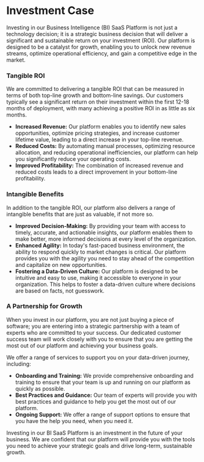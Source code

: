 # Investment Case

Investing in our Business Intelligence (BI) SaaS Platform is not just a technology decision; it is a strategic business decision that will deliver a significant and sustainable return on your investment (ROI). Our platform is designed to be a catalyst for growth, enabling you to unlock new revenue streams, optimize operational efficiency, and gain a competitive edge in the market.

### Tangible ROI

We are committed to delivering a tangible ROI that can be measured in terms of both top-line growth and bottom-line savings. Our customers typically see a significant return on their investment within the first 12-18 months of deployment, with many achieving a positive ROI in as little as six months.

*   **Increased Revenue:** Our platform enables you to identify new sales opportunities, optimize pricing strategies, and increase customer lifetime value, leading to a direct increase in your top-line revenue.
*   **Reduced Costs:** By automating manual processes, optimizing resource allocation, and reducing operational inefficiencies, our platform can help you significantly reduce your operating costs.
*   **Improved Profitability:** The combination of increased revenue and reduced costs leads to a direct improvement in your bottom-line profitability.

### Intangible Benefits

In addition to the tangible ROI, our platform also delivers a range of intangible benefits that are just as valuable, if not more so.

*   **Improved Decision-Making:** By providing your team with access to timely, accurate, and actionable insights, our platform enables them to make better, more informed decisions at every level of the organization.
*   **Enhanced Agility:** In today's fast-paced business environment, the ability to respond quickly to market changes is critical. Our platform provides you with the agility you need to stay ahead of the competition and capitalize on new opportunities.
*   **Fostering a Data-Driven Culture:** Our platform is designed to be intuitive and easy to use, making it accessible to everyone in your organization. This helps to foster a data-driven culture where decisions are based on facts, not guesswork.

### A Partnership for Growth

When you invest in our platform, you are not just buying a piece of software; you are entering into a strategic partnership with a team of experts who are committed to your success. Our dedicated customer success team will work closely with you to ensure that you are getting the most out of our platform and achieving your business goals.

We offer a range of services to support you on your data-driven journey, including:

*   **Onboarding and Training:** We provide comprehensive onboarding and training to ensure that your team is up and running on our platform as quickly as possible.
*   **Best Practices and Guidance:** Our team of experts will provide you with best practices and guidance to help you get the most out of our platform.
*   **Ongoing Support:** We offer a range of support options to ensure that you have the help you need, when you need it.

Investing in our BI SaaS Platform is an investment in the future of your business. We are confident that our platform will provide you with the tools you need to achieve your strategic goals and drive long-term, sustainable growth.
